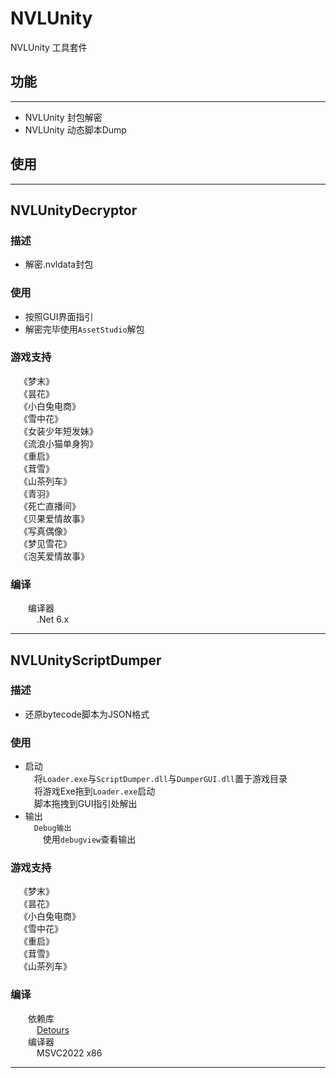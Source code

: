 # NVLUnity

NVLUnity 工具套件

## 功能
---
* NVLUnity 封包解密
* NVLUnity 动态脚本Dump

## 使用
---

## NVLUnityDecryptor
### 描述
* 解密.nvldata封包
### 使用
* 按照GUI界面指引
* 解密完毕使用`AssetStudio`解包
### 游戏支持
&emsp;《梦末》<br>
&emsp;《昙花》<br>
&emsp;《小白兔电商》<br>
&emsp;《雪中花》<br>
&emsp;《女装少年短发妹》<br>
&emsp;《流浪小猫单身狗》<br>
&emsp;《重启》<br>
&emsp;《茸雪》<br>
&emsp;《山茶列车》<br>
&emsp;《青羽》<br>
&emsp;《死亡直播间》<br>
&emsp;《贝果爱情故事》<br>
&emsp;《写真偶像》<br>
&emsp;《梦见雪花》<br>
&emsp;《泡芙爱情故事》<br>
### 编译
&emsp;&emsp;编译器<br>
&emsp;&emsp;&emsp;.Net 6.x<br>

---

## NVLUnityScriptDumper
### 描述
* 还原bytecode脚本为JSON格式
### 使用
* 启动<br>
&emsp;将`Loader.exe`与`ScriptDumper.dll`与`DumperGUI.dll`置于游戏目录<br>
&emsp;将游戏Exe拖到`Loader.exe`启动<br>
&emsp;脚本拖拽到GUI指引处解出<br>
* 输出<br>
&emsp;`Debug输出`<br>
&emsp;&emsp;使用`debugview`查看输出<br>
### 游戏支持
&emsp;《梦末》<br>
&emsp;《昙花》<br>
&emsp;《小白兔电商》<br>
&emsp;《雪中花》<br>
&emsp;《重启》<br>
&emsp;《茸雪》<br>
&emsp;《山茶列车》<br>
### 编译
&emsp;&emsp;依赖库<br>
&emsp;&emsp;&emsp;[Detours](https://github.com/microsoft/Detours)<br>
&emsp;&emsp;编译器<br>
&emsp;&emsp;&emsp;MSVC2022 x86<br>

---


